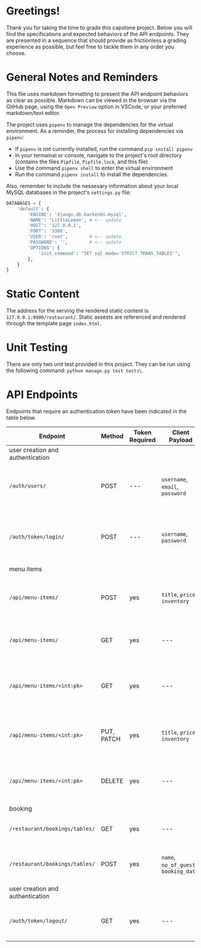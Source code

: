 # Greetings!
Thank you for taking the time to grade this capstone project.  Below you will find the specifications and expected behaviors of the API endpoints.  They are presented in a sequence that should provide as frictionless a grading experience as possible, but feel free to tackle them in any order you choose.

# General Notes and Reminders
This file uses markdown formatting to present the API endpoint behaviors as clear as possible. Markdown can be viewed in the browser via the GitHub page, using the `Open Preview` option in VSCode, or your preferred markdown/text editor.  

The project uses `pipenv` to manage the dependencies for the virtual environment.  As a reminder, the process for installing dependencies via `pipenv`:
- If `pipenv` is not currently installed, run the command `pip install pipenv`
- In your termainal or console, navigate to the project's root directory (contains the files `Pipfile`, `Pipfile.lock`, and this file)
- Use the command `pipenv shell` to enter the virtual environment
- Run the command `pipenv install` to install the dependencies.  

Also, remember to include the nessesary information about your local MySQL databases in the project's `settings.py` file:
```python
DATABASES = {
    'default': {
        'ENGINE': 'django.db.backends.mysql',
        'NAME': 'LittleLemon', # <-- update
        'HOST': '127.0.0.1',
        'PORT': '3306',
        'USER': 'root',        # <-- update 
        'PASSWORD': '',        # <-- update 
        'OPTIONS': {
            'init_command': "SET sql_mode='STRICT_TRANS_TABLES'",
        },
    }
}

```

# Static Content

The address for the serving the rendered static content is `127.0.0.1:8000/restaurant/`.  Static assests are referenced and rendered through the template page `index.html`.

# Unit Testing

There are only two unit test provided in this project.  They can be run using the following command: `python manage.py test tests\`.

# API Endpoints
Endpoints that require an authentication token have been indicated in the table below.

| Endpoint | Method | Token Required | Client Payload | Expected Behavior |
| --- | --- | --- | --- | --- |
| user creation and authentication |  |  |  |  |
| `/auth/users/` | POST | --- | `username`, `email`, `password` | Creates a new user account. Returns serialized user account information. |
| `/auth/token/login/` | POST | --- | `username`, `password` | Creates an authentication token for the given user.  Returns the generated token. |
| menu items |  |  |  |  |
| `/api/menu-items/` | POST | yes | `title`, `price`, `inventory` | Creates new menu item.  Returns serialized data for new menu item. |
| `/api/menu-items/` | GET | yes | --- | Returns an array of serialzed `MenuItem` objects. |
| `/api/menu-items/<int:pk>` | GET | yes | --- | Returns serialzed `MenuItem` object with the corresponding id. |
| `/api/menu-items/<int:pk>` | PUT, PATCH | yes | `title`, `price`, `inventory` | Update `MenuItem` object with the corresponding id. |
| `/api/menu-items/<int:pk>` | DELETE | yes | --- | Remove `MenuItem` object with the corresponding id. |
| booking |  |  |  |  |
| `/restaurant/bookings/tables/` | GET | yes | --- | Returns array of serialized `Booking` objects |
| `/restaurant/bookings/tables/` | POST | yes | `name`, `no_of_guests`, `booking_date` | Reservers a table.  Returns serialized data for reservation. |
| user creation and authentication |  |  |  |  |
| `/auth/token/logout/` | GET | yes | --- | Invalidates the token for the associated user.  Returns no payload. |


